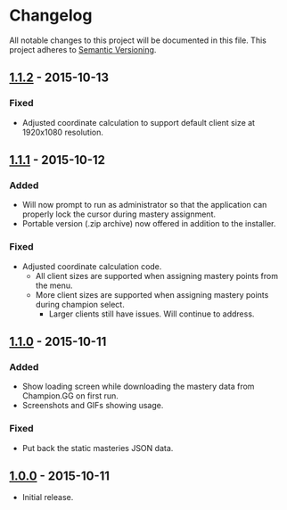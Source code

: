 Changelog
=========

All notable changes to this project will be documented in this file.
This project adheres to [Semantic Versioning](http://semver.org/).

## [1.1.2] - 2015-10-13
### Fixed
- Adjusted coordinate calculation to support default client size at 1920x1080 resolution.

## [1.1.1] - 2015-10-12
### Added
- Will now prompt to run as administrator so that the application can properly lock the cursor during mastery assignment.
- Portable version (.zip archive) now offered in addition to the installer.

### Fixed
- Adjusted coordinate calculation code.
  - All client sizes are supported when assigning mastery points from the menu.
  - More client sizes are supported when assigning mastery points during champion select.
    - Larger clients still have issues. Will continue to address.

## [1.1.0] - 2015-10-11
### Added
- Show loading screen while downloading the mastery data from Champion.GG on first run.
- Screenshots and GIFs showing usage.

### Fixed
- Put back the static masteries JSON data.

## [1.0.0] - 2015-10-11
- Initial release.

[1.1.2]: https://github.com/maxdeviant/lol-mastery-manager/compare/v1.1.1...v1.1.2
[1.1.1]: https://github.com/maxdeviant/lol-mastery-manager/compare/v1.1.0...v1.1.1
[1.1.0]: https://github.com/maxdeviant/lol-mastery-manager/compare/v1.0.0...v1.1.0
[1.0.0]: https://github.com/maxdeviant/lol-mastery-manager/compare/d946e11...v1.0.0
